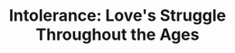 ---
layout: film

excerpt: Intolerance and its terrible effects are examined in four historical eras. In ancient Babylon, a mountain girl is caught up in the religious rivalry that leads to the city's downfall. In Judea, the hypocritical Pharisees condemn Jesus Christ. In 1572 Paris, unaware of the impending St. Bartholomew's Day Massacre, two young Huguenots prepare for marriage. Finally, in modern America, social reformers destroy the lives of a young woman and her beloved.
title: Intolerance&#58; Love's Struggle Throughout the Ages
runtime: 163
genre: 
- Drama
- History
- War
silent: yes
decade: 1910s
recommended: yes
editors-rating: 4.5
image:  /feature-images/intolerance-1916.jpg
video:  https://www.youtube.com/embed/GSZHKbEFHwA?rel=0&amp;controls=0&amp;showinfo=0?start=60
synopsis: Intolerance and its terrible effects are examined in four historical eras. In ancient Babylon, a mountain girl is caught up in the religious rivalry that leads to the city's downfall. In Judea, the hypocritical Pharisees condemn Jesus Christ. In 1572 Paris, unaware of the impending St. Bartholomew's Day Massacre, two young Huguenots prepare for marriage. Finally, in modern America, social reformers destroy the lives of a young woman and her beloved.
director:  D.W. Griffith
year: 1916
country: USA
cast:  
- Lillian Gish
- Douglas Fairbanks
- Mae Marsh
imdb: http://www.imdb.com/title/tt0006864/?ref_=nv_sr_1

--- 